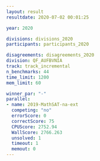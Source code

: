 ```yaml
---
layout: result
resultdate: 2020-07-02 00:01:25

year: 2020

divisions: divisions_2020
participants: participants_2020

disagreements: disagreements_2020
division: QF_AUFBVNIA
track: track_incremental
n_benchmarks: 44
time_limit: 1200
mem_limit: 60

winner_par: "-"
parallel:
- name: 2019-MathSAT-na-ext
  competing: "no"
  errorScore: 0
  correctScore: 75
  CPUScore: 2752.94
  WallScore: 2766.263
  unsolved: 1
  timeout: 1
  memout: 0
---
```

